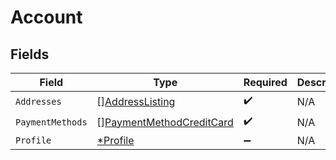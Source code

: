# Account


## Fields

| Field                                                                       | Type                                                                        | Required                                                                    | Description                                                                 |
| --------------------------------------------------------------------------- | --------------------------------------------------------------------------- | --------------------------------------------------------------------------- | --------------------------------------------------------------------------- |
| `Addresses`                                                                 | [][AddressListing](../../models/shared/addresslisting.md)                   | :heavy_check_mark:                                                          | N/A                                                                         |
| `PaymentMethods`                                                            | [][PaymentMethodCreditCard](../../models/shared/paymentmethodcreditcard.md) | :heavy_check_mark:                                                          | N/A                                                                         |
| `Profile`                                                                   | [*Profile](../../models/shared/profile.md)                                  | :heavy_minus_sign:                                                          | N/A                                                                         |